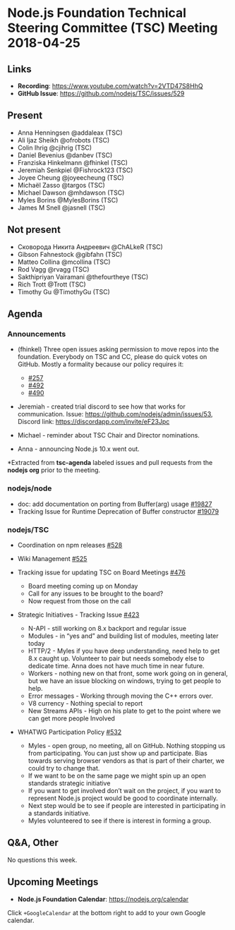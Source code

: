 # Node.js Foundation Technical Steering Committee (TSC) Meeting 2018-04-25

## Links

* **Recording**:  https://www.youtube.com/watch?v=2VTD47S8HhQ
* **GitHub Issue**: https://github.com/nodejs/TSC/issues/529

## Present

* Anna Henningsen @addaleax (TSC)
* Ali Ijaz Sheikh @ofrobots (TSC)
* Colin Ihrig @cjihrig (TSC)
* Daniel Bevenius @danbev (TSC)
* Franziska Hinkelmann @fhinkel (TSC)
* Jeremiah Senkpiel @Fishrock123 (TSC)
* Joyee Cheung @joyeecheung (TSC)
* Michaël Zasso @targos (TSC)
* Michael Dawson @mhdawson (TSC)
* Myles Borins @MylesBorins (TSC)
* James M Snell @jasnell (TSC)

## Not present

* Сковорода Никита Андреевич @ChALkeR (TSC)
* Gibson Fahnestock @gibfahn (TSC)
* Matteo Collina @mcollina (TSC)
* Rod Vagg @rvagg (TSC)
* Sakthipriyan Vairamani @thefourtheye (TSC)
* Rich Trott @Trott (TSC)
* Timothy Gu @TimothyGu (TSC)

## Agenda

### Announcements

* (fhinkel) Three open issues asking permission to move repos into the foundation. Everybody on TSC and CC, please do quick votes on GitHub. Mostly a formality because our policy requires it:
  * [#257](https://github.com/nodejs/TSC/issues/257)
  * [#492](https://github.com/nodejs/TSC/issues/492)
  * [#490](https://github.com/nodejs/TSC/issues/490)
* Jeremiah - created trial discord to see how that works for communication. Issue: https://github.com/nodejs/admin/issues/53, Discord link: https://discordapp.com/invite/eF23Jpc

* Michael - reminder about TSC Chair and Director nominations.

* Anna - announcing Node.js 10.x went out.


*Extracted from **tsc-agenda** labeled issues and pull requests from the **nodejs org** prior to the meeting.

### nodejs/node

* doc: add documentation on porting from Buffer(arg) usage [#19827](https://github.com/nodejs/node/issues/19827)
* Tracking Issue for Runtime Deprecation of Buffer constructor [#19079](https://github.com/nodejs/node/issues/19079)

### nodejs/TSC

* Coordination on npm releases  [#528](https://github.com/nodejs/TSC/issues/528)
* Wiki Management [#525](https://github.com/nodejs/TSC/issues/525)
* Tracking issue for updating TSC on Board Meetings [#476](https://github.com/nodejs/TSC/issues/476)
  * Board meeting coming up on Monday
  * Call for any issues to be brought to the board?
  * Now request from those on the call
* Strategic Initiatives - Tracking Issue [#423](https://github.com/nodejs/TSC/issues/423)
  * N-API - still working on 8.x backport and regular issue
  * Modules - in “yes and” and building list of modules, meeting later today
  * HTTP/2 - Myles if you have deep understanding, need help to get 8.x caught up. Volunteer
    to pair but needs somebody else to dedicate time.  Anna does not have much time in
    near future.
  * Workers - nothing new on that front, some work going on in general, but we have an issue
    blocking on windows, trying to get people to help.
  * Error messages - Working through moving the C++ errors over.
  * V8 currency - Nothing special to report
  * New Streams APIs - High on his plate to get to the point where we can get more people
    Involved

* WHATWG Participation Policy [#532](https://github.com/nodejs/TSC/issues/532)
  * Myles - open group, no meeting, all on GitHub.  Nothing stopping us from participating.
    You can just show up and participate. Bias towards serving browser vendors as that is
  part of their charter, we could try to change that.
  * If we want to be on the same page we might spin up an open standards strategic initiative
  * If you want to get involved don’t wait on the project, if you want to represent Node.js project
    would be good to coordinate internally.
  * Next step would be to see if people are interested in participating in a standards initiative.
  * Myles volunteered to see if there is interest in forming a group.

## Q&A, Other

No questions this week.

## Upcoming Meetings

* **Node.js Foundation Calendar**: https://nodejs.org/calendar

Click `+GoogleCalendar` at the bottom right to add to your own Google calendar.

